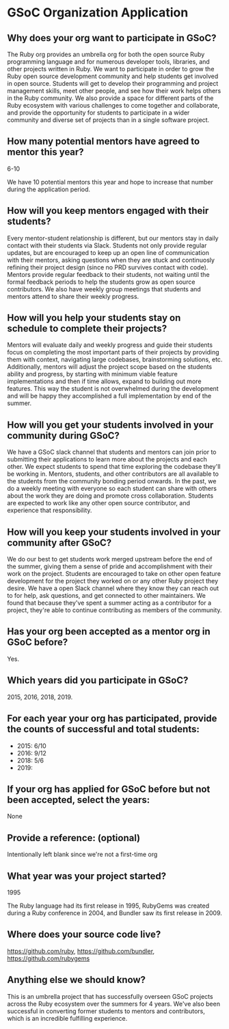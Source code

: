 # GSoC Organization Application

## Why does your org want to participate in GSoC?

The Ruby org provides an umbrella org for both the open source Ruby programming language and for numerous developer tools, libraries, and other projects written in Ruby.
We want to participate in order to grow the Ruby open source development community and help students get involved in open source. Students will get to develop their programming and project management skills, meet other people, and see how their work helps others in the Ruby community.
We also provide a space for different parts of the Ruby ecosystem with various challenges to come together and collaborate, and provide the opportunity for students to participate in a wider community and diverse set of projects than in a single software project.

## How many potential mentors have agreed to mentor this year?

6-10

We have 10 potential mentors this year and hope to increase that number during the application period.

## How will you keep mentors engaged with their students?

Every mentor-student relationship is different, but our mentors stay in daily contact with their students via Slack.
Students not only provide regular updates, but are encouraged to keep up an open line of communication with their mentors, asking questions when they are stuck and continuosly refining their project design (since no PRD survives contact with code).
Mentors provide regular feedback to their students, not waiting until the formal feedback periods to help the students grow as open source contributors. 
We also have weekly group meetings that students and mentors attend to share their weekly progress.

## How will you help your students stay on schedule to complete their projects?

Mentors will evaluate daily and weekly progress and guide their students focus on completing the most important parts of their projects by providing them with context, navigating large codebases, brainstorming solutions, etc.
Additionally, mentors will adjust the project scope based on the students ability and progress, by starting with minimum viable feature implementations and then if time allows, expand to building out more features. This way the student is not overwhelmed during the development and will be happy they accomplished a full implementation by end of the summer.

## How will you get your students involved in your community during GSoC?

We have a GSoC slack channel that students and mentors can join prior to submitting their applications to learn more about the projects and each other. We expect students to spend that time exploring the codebase they'll be working in.
Mentors, students, and other contributors are all available to the students from the community bonding period onwards. In the past, we do a weekly meeting with everyone so each student can share with others about the work they are doing and promote cross collaboration. 
Students are expected to work like any other open source contributor, and experience that responsibility.

## How will you keep your students involved in your community after GSoC?

We do our best to get students work merged upstream before the end of the summer, giving them a sense of pride and accomplishment with their work on the project.
Students are encouraged to take on other open feature development for the project they worked on or any other Ruby project they desire. We have a open Slack channel where they know they can reach out to for help, ask questions, and get connected to other maintainers. 
We found that because they've spent a summer acting as a contributor for a project, they're able to continue contributing as members of the community.

## Has your org been accepted as a mentor org in GSoC before?

Yes.

## Which years did you participate in GSoC?

2015, 2016, 2018, 2019.

## For each year your org has participated, provide the counts of successful and total students:

- 2015: 6/10
- 2016: 9/12
- 2018: 5/6
- 2019: 

## If your org has applied for GSoC before but not been accepted, select the years:

None

## Provide a reference: (optional)

Intentionally left blank since we're not a first-time org

## What year was your project started?

1995

The Ruby language had its first release in 1995, RubyGems was created during a Ruby conference in 2004, and Bundler saw its first release in 2009.

## Where does your source code live?

https://github.com/ruby, https://github.com/bundler, https://github.com/rubygems

## Anything else we should know?

This is an umbrella project that has successfully overseen GSoC projects across the Ruby ecosystem over the summers for 4 years.
We've also been successful in converting former students to mentors and contributors, which is an incredible fulfilling experience.
